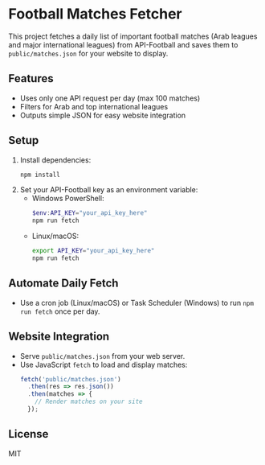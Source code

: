 # Football Matches Fetcher

This project fetches a daily list of important football matches (Arab leagues and major international leagues) from API-Football and saves them to `public/matches.json` for your website to display.

## Features
- Uses only one API request per day (max 100 matches)
- Filters for Arab and top international leagues
- Outputs simple JSON for easy website integration

## Setup
1. Install dependencies:
   ```bash
   npm install
   ```
2. Set your API-Football key as an environment variable:
   - Windows PowerShell:
     ```powershell
     $env:API_KEY="your_api_key_here"
     npm run fetch
     ```
   - Linux/macOS:
     ```bash
     export API_KEY="your_api_key_here"
     npm run fetch
     ```

## Automate Daily Fetch
- Use a cron job (Linux/macOS) or Task Scheduler (Windows) to run `npm run fetch` once per day.

## Website Integration
- Serve `public/matches.json` from your web server.
- Use JavaScript `fetch` to load and display matches:
  ```js
  fetch('public/matches.json')
    .then(res => res.json())
    .then(matches => {
      // Render matches on your site
    });
  ```

## License
MIT
